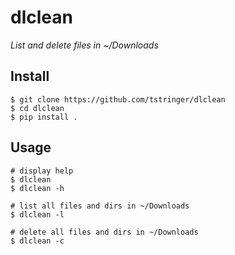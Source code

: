 # dlclean

*List and delete files in ~/Downloads*

## Install

```
$ git clone https://github.com/tstringer/dlclean
$ cd dlclean
$ pip install .
```

## Usage

```
# display help
$ dlclean
$ dlclean -h

# list all files and dirs in ~/Downloads
$ dlclean -l

# delete all files and dirs in ~/Downloads
$ dlclean -c
```

